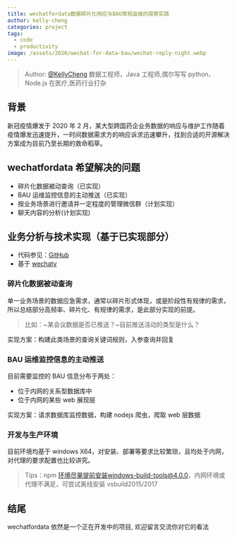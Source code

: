 ```yaml
---
title: wechatfordata数据碎片化响应与BAU常规运维的探索实践
author: kelly-cheng
categories: project
tags:
  - code
  - productivity
image: /assets/2020/wechat-for-data-bau/wechat-reply-night.webp
---
```


> Author: [@KellyCheng](https://github.com/hkenter) 数据工程师，Java 工程师,偶尔写写 python、Node.js 在医疗,医药行业打杂

## 背景

新冠疫情爆发于 2020 年 2 月，某大型跨国药企业务数据的响应与维护工作随着疫情爆发迅速提升，一时间数据需求方的响应诉求迅速攀升，找到合适的开源解决方案成为目前乃至长期的救命稻草。

## wechatfordata 希望解决的问题

- 碎片化数据被动查询（已实现）
- BAU 运维监控信息的主动推送（已实现）
- 按业务场景进行邀请并一定程度的管理微信群（计划实现）
- 聊天内容的分析(计划实现)

## 业务分析与技术实现（基于已实现部分）

- 代码参见：[GitHub](https://github.com/hkenter/wechatfordata)
- 基于 [wechaty](https://github.com/wechaty/wechaty)

### 碎片化数据被动查询

单一业务场景的数据应急需求，通常以碎片形式体现，或是阶段性有规律的需求，所以总结部分高频率、碎片化、有规律的需求，是此部分实现的前提。

> 比如：~某会议数据是否已推送？~目前推送活动的类型是什么？

实现方案：构建此类场景的查询关键词规则，入参查询并回复

### BAU 运维监控信息的主动推送

目前需要监控的 BAU 信息分布于两处：

- 位于内网的关系型数据库中
- 位于内网的某些 web 展现层

实现方案：请求数据库监控数据，构建 nodejs 爬虫，爬取 web 层数据

### 开发与生产环境

目前环境均基于 windows X64，对安装、部署等要求比较繁琐，且均处于内网，对代理的要求配置也比较讲究。

> Tips：npm 环境尽量提前安装windows-build-tools@4.0.0，内网环境或代理不满足，可尝试离线安装 vsbuild2015/2017

## 结尾

wechatfordata 依然是一个正在开发中的项目, 欢迎留言交流你对它的看法
